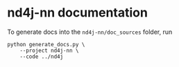 # nd4j-nn documentation

To generate docs into the `nd4j-nn/doc_sources` folder, run

```
python generate_docs.py \
    --project nd4j-nn \
    --code ../nd4j

```